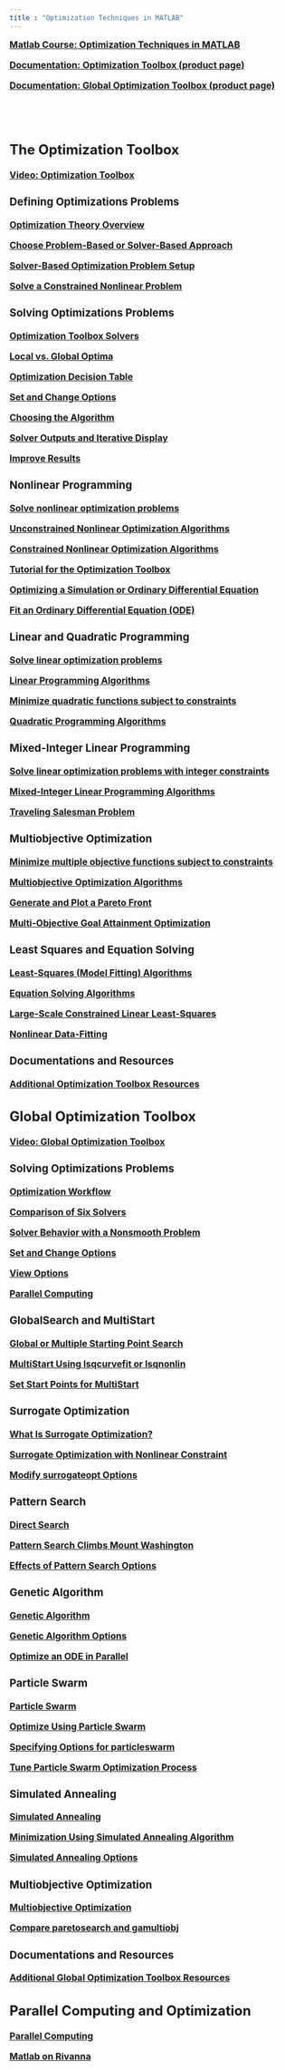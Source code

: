 ```yaml
---
title : "Optimization Techniques in MATLAB"
---
```


**<a href="https://www.mathworks.com/training-schedule/optimization-techniques-in-matlab.html" target="_blank"><font size="3">Matlab Course: Optimization Techniques in MATLAB<font/></a>**

**<a href="https://www.mathworks.com/products/optimization.html" target="_blank"><font size="3">Documentation: Optimization Toolbox (product page)<font/></a>**

**<a href="https://www.mathworks.com/products/global-optimization.html" target="_blank"><font size="3">Documentation: Global Optimization Toolbox (product page)<font/></a>**


<br/>
<br/>


## The Optimization Toolbox

**<a href="https://www.mathworks.com/products/optimization.html" target="_blank"><font size="3">Video: Optimization Toolbox<font/></a>**

### Defining Optimizations Problems

**<a href="https://www.mathworks.com/help/optim/ug/optimization-theory-overview.html" target="_blank"><font size="3">Optimization Theory Overview<font/></a>**

**<a href="https://www.mathworks.com/help/optim/ug/first-choose-problem-based-or-solver-based-approach.html" target="_blank"><font size="3">Choose Problem-Based or Solver-Based Approach<font/></a>**

**<a href="https://www.mathworks.com/help/optim/optimization-problem-setup-solver-based.html" target="_blank"><font size="3">Solver-Based Optimization Problem Setup<font/></a>**

**<a href="https://www.mathworks.com/help/optim/ug/example-nonlinear-constrained-minimization.html" target="_blank"><font size="3">Solve a Constrained Nonlinear Problem<font/></a>**


### Solving Optimizations Problems

**<a href="https://www.mathworks.com/help/optim/ug/introduction-to-optimization-toolbox-solvers.html" target="_blank"><font size="3">Optimization Toolbox Solvers<font/></a>**

**<a href="https://www.mathworks.com/help/optim/ug/local-vs-global-optima.html" target="_blank"><font size="3">Local vs. Global Optima<font/></a>**

**<a href="https://www.mathworks.com/help/optim/ug/optimization-decision-table.html" target="_blank"><font size="3">Optimization Decision Table<font/></a>**

**<a href="https://www.mathworks.com/help/optim/ug/set-and-change-options.html" target="_blank"><font size="3">Set and Change Options<font/></a>**

**<a href="https://www.mathworks.com/help/optim/ug/choosing-the-algorithm.html" target="_blank"><font size="3">Choosing the Algorithm<font/></a>**

**<a href="https://www.mathworks.com/help/optim/solver-outputs-and-iterative-display.html" target="_blank"><font size="3">Solver Outputs and Iterative Display<font/></a>**

**<a href="https://www.mathworks.com/help/optim/improving-results.html" target="_blank"><font size="3">Improve Results<font/></a>**


### Nonlinear Programming

**<a href="https://www.mathworks.com/discovery/nonlinear-programming.html" target="_blank"><font size="3">Solve nonlinear optimization problems<font/></a>**

**<a href="https://www.mathworks.com/help/optim/ug/unconstrained-nonlinear-optimization-algorithms.html" target="_blank"><font size="3">Unconstrained Nonlinear Optimization Algorithms<font/></a>**

**<a href="https://www.mathworks.com/help/optim/ug/constrained-nonlinear-optimization-algorithms.html" target="_blank"><font size="3">Constrained Nonlinear Optimization Algorithms<font/></a>**

**<a href="https://www.mathworks.com/help/optim/ug/optimization-toolbox-tutorial.html" target="_blank"><font size="3">Tutorial for the Optimization Toolbox<font/></a>**

**<a href="https://www.mathworks.com/help/optim/ug/optimizing-a-simulation-or-ordinary-differential-equation.html" target="_blank"><font size="3">Optimizing a Simulation or Ordinary Differential Equation<font/></a>**

**<a href="https://www.mathworks.com/help/optim/ug/fit-differential-equation-ode.html" target="_blank"><font size="3">Fit an Ordinary Differential Equation (ODE)<font/></a>**


### Linear and Quadratic Programming

**<a href="https://www.mathworks.com/discovery/linear-programming.html" target="_blank"><font size="3">Solve linear optimization problems<font/></a>**

**<a href="https://www.mathworks.com/help/optim/ug/linear-programming-algorithms.html" target="_blank"><font size="3">Linear Programming Algorithms<font/></a>**

**<a href="https://www.mathworks.com/discovery/quadratic-programming.html" target="_blank"><font size="3">Minimize quadratic functions subject to constraints<font/></a>**

**<a href="https://www.mathworks.com/help/optim/ug/quadratic-programming-algorithms.html" target="_blank"><font size="3">Quadratic Programming Algorithms<font/></a>**


### Mixed-Integer Linear Programming

**<a href="https://www.mathworks.com/discovery/integer-programming.html" target="_blank"><font size="3">Solve linear optimization problems with integer constraints<font/></a>**

**<a href="https://www.mathworks.com/help/optim/ug/mixed-integer-linear-programming-algorithms.html" target="_blank"><font size="3">Mixed-Integer Linear Programming Algorithms<font/></a>**

**<a href="https://www.mathworks.com/help/optim/ug/travelling-salesman-problem.html" target="_blank"><font size="3">Traveling Salesman Problem<font/></a>**


### Multiobjective Optimization

**<a href="https://www.mathworks.com/discovery/multiobjective-optimization.html" target="_blank"><font size="3">Minimize multiple objective functions subject to constraints<font/></a>**

**<a href="https://www.mathworks.com/help/optim/ug/multiobjective-optimization-algorithms.html" target="_blank"><font size="3">Multiobjective Optimization Algorithms<font/></a>**

**<a href="https://www.mathworks.com/help/optim/ug/generate-and-plot-a-pareto-front.html" target="_blank"><font size="3">Generate and Plot a Pareto Front<font/></a>**

**<a href="https://www.mathworks.com/help/optim/examples/multi-objective-goal-attainment-optimization.html" target="_blank"><font size="3">Multi-Objective Goal Attainment Optimization<font/></a>**


### Least Squares and Equation Solving

**<a href="https://www.mathworks.com/help/optim/ug/least-squares-model-fitting-algorithms.html" target="_blank"><font size="3">Least-Squares (Model Fitting) Algorithms<font/></a>**

**<a href="https://www.mathworks.com/help/optim/ug/equation-solving-algorithms.html" target="_blank"><font size="3">Equation Solving Algorithms<font/></a>**

**<a href="https://www.mathworks.com/help/optim/ug/deblur-solver-based.html" target="_blank"><font size="3">Large-Scale Constrained Linear Least-Squares<font/></a>**

**<a href="https://www.mathworks.com/help/optim/ug/nonlinear-data-fitting-example.html" target="_blank"><font size="3">Nonlinear Data-Fitting<font/></a>**


### Documentations and Resources

**<a href="https://www.mathworks.com/products/optimization.html#resources" target="_blank"><font size="3">Additional Optimization Toolbox Resources<font/></a>**



## Global Optimization Toolbox

**<a href="https://www.mathworks.com/products/global-optimization.html" target="_blank"><font size="3">Video: Global Optimization Toolbox<font/></a>**

### Solving Optimizations Problems

**<a href="https://www.mathworks.com/help/gads/optimization-workflow.html" target="_blank"><font size="3">Optimization Workflow<font/></a>**

**<a href="https://www.mathworks.com/help/gads/example-comparing-several-solvers.html" target="_blank"><font size="3">Comparison of Six Solvers<font/></a>**

**<a href="https://www.mathworks.com/help/gads/global-solver-choices.html" target="_blank"><font size="3">Solver Behavior with a Nonsmooth Problem<font/></a>**

**<a href="https://www.mathworks.com/help/gads/set-and-change-options.html" target="_blank"><font size="3">Set and Change Options<font/></a>**

**<a href="https://www.mathworks.com/help/gads/view-options.html" target="_blank"><font size="3">View Options<font/></a>**

**<a href="https://www.mathworks.com/help/gads/parallel-computing.html" target="_blank"><font size="3">Parallel Computing<font/></a>**

### GlobalSearch and MultiStart

**<a href="https://www.mathworks.com/help/gads/global-or-multiple-starting-point-search.html" target="_blank"><font size="3">Global or Multiple Starting Point Search<font/></a>**

**<a href="https://www.mathworks.com/help/gads/multistart-using-lsqcurvefit-or-lsqnonlin.html" target="_blank"><font size="3">MultiStart Using lsqcurvefit or lsqnonlin<font/></a>**

**<a href="https://www.mathworks.com/help/gads/set-start-points-for-multistart.html" target="_blank"><font size="3">Set Start Points for MultiStart<font/></a>**


### Surrogate Optimization

**<a href="https://www.mathworks.com/help/gads/what-is-surrogate-optimization.html" target="_blank"><font size="3">What Is Surrogate Optimization?<font/></a>**

**<a href="https://www.mathworks.com/help/gads/solve-nonlinearly-constrained-problem-using-surrogateopt.html" target="_blank"><font size="3">Surrogate Optimization with Nonlinear Constraint<font/></a>**

**<a href="https://www.mathworks.com/help/gads/use-surrogateopt-options.html" target="_blank"><font size="3">Modify surrogateopt Options<font/></a>**


### Pattern Search

**<a href="https://www.mathworks.com/help/gads/direct-search.html" target="_blank"><font size="3">Direct Search<font/></a>**

**<a href="https://www.mathworks.com/help/gads/patternsearch-climbs-mt-washington.html" target="_blank"><font size="3">Pattern Search Climbs Mount Washington<font/></a>**

**<a href="https://www.mathworks.com/help/gads/visualize-tune-patternsearch.html" target="_blank"><font size="3">Effects of Pattern Search Options<font/></a>**


### Genetic Algorithm

**<a href="https://www.mathworks.com/help/gads/genetic-algorithm.html" target="_blank"><font size="3">Genetic Algorithm<font/></a>**

**<a href="https://www.mathworks.com/help/gads/examples/genetic-algorithm-options.html" target="_blank"><font size="3">Genetic Algorithm Options<font/></a>**

**<a href="https://www.mathworks.com/help/gads/optimize-an-ode-in-parallel.html" target="_blank"><font size="3">Optimize an ODE in Parallel<font/></a>**

### Particle Swarm

**<a href="https://www.mathworks.com/help/gads/particle-swarm.html" target="_blank"><font size="3">Particle Swarm<font/></a>**

**<a href="https://www.mathworks.com/help/gads/optimize-using-particle-swarm-optimization.html" target="_blank"><font size="3">Optimize Using Particle Swarm<font/></a>**

**<a href="https://www.mathworks.com/help/gads/particle-swarm-options.html" target="_blank"><font size="3">Specifying Options for particleswarm<font/></a>**

**<a href="https://www.mathworks.com/help/gads/tune-particleswarm-optimization-process.html" target="_blank"><font size="3">Tune Particle Swarm Optimization Process<font/></a>**

### Simulated Annealing

**<a href="https://www.mathworks.com/help/gads/simulated-annealing.html" target="_blank"><font size="3">Simulated Annealing<font/></a>**

**<a href="https://www.mathworks.com/help/gads/simulated-annealing-examples.html" target="_blank"><font size="3">Minimization Using Simulated Annealing Algorithm<font/></a>**

**<a href="https://www.mathworks.com/help/gads/simulated-annealing-options-effects.html" target="_blank"><font size="3">Simulated Annealing Options<font/></a>**


### Multiobjective Optimization

**<a href="https://www.mathworks.com/help/gads/multiobjective-optimization.html" target="_blank"><font size="3">Multiobjective Optimization<font/></a>**

**<a href="https://www.mathworks.com/help/gads/compare-paretosearch-gamultiobj.html" target="_blank"><font size="3">Compare paretosearch and gamultiobj<font/></a>**


### Documentations and Resources

**<a href="https://www.mathworks.com/products/global-optimization.html#resources" target="_blank"><font size="3">Additional Global Optimization Toolbox Resources<font/></a>**

## Parallel Computing and Optimization

**<a href="https://www.mathworks.com/help/optim/parallel-optimization.html" target="_blank"><font size="3">Parallel Computing<font/></a>**

**<a href="https://www.rc.virginia.edu/userinfo/rivanna/software/matlab/" target="_blank"><font size="3">Matlab on Rivanna<font/></a>**
